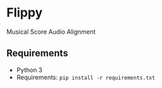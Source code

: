 # Flippy

Musical Score Audio Alignment

## Requirements
- Python 3 
- Requirements: `pip install -r requirements.txt`
